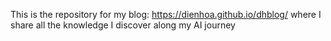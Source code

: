 This is the repository for my blog: https://dienhoa.github.io/dhblog/ where I share all the knowledge I discover along my AI journey
